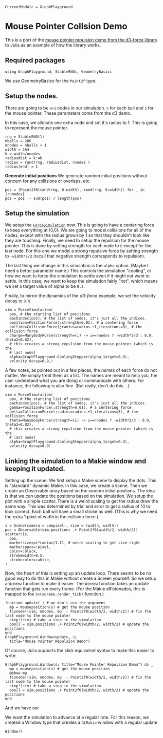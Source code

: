 ```@meta
CurrentModule = GraphPlayground
```

# Mouse Pointer Collsion Demo
This is a port of the 
[mouse pointer repulsion demo from the d3-force library](https://d3js.org/d3-force/collide) to Julia as an example of how the library works.

## Required packages
```
using GraphPlayground, StableRNGs, GeometryBasics
```
We use GeometryBasics for the `Point2f` type. 

## Setup the nodes.
There are going to be `n+1` nodes in our simulation. `n` for each ball 
and `1` for the mouse pointer.  These parameters come from the d3 demo. 

In this case, we allocate one extra node and set it's radius to 1.
This is going to represent the mouse pointer. 

```
rng = StableRNG(1)
nballs = 200
nnodes = nballs + 1
width = 564 
k = width/nnodes
radiusdist = k:4k
radius = rand(rng, radiusdist, nnodes )
radius[end] = 1
```

**Generate initial positions**
We generate random initial positions without concern for any collisions
or overlaps, etc. 
```
pos = [Point2f0(rand(rng, 0:width), rand(rng, 0:width)) for _ in 1:nnodes]
pos = pos .- sum(pos) / length(pos) 
```

## Setup the simulation
We setup the [`ForceSimulation`](@ref) now. This is going
to have a centering force to keep everything at (0,0). 
We are going to model collisions for all of the nodes, except
with the radius grown by 1 so that they shouldn't look like
they are touching. 
Finally, we need to setup the repulsion for the mouse pointer.
This is done by setting strength for each node to `0` except
for the last node. For this one we model a strong repulsive
force by setting strength to `-width*2/3` (recall that 
negative strength corresponds to repulsion). 

The last thing we change in this simulation is the 
`alpha` option. (Maybe I need a better parameter name.)
This controls the simulation "cooling",
or how we want to force the simulation to settle even if
it might not want to settle. In this case, we want to keep
the simulation fairly "hot", which means we set a target
value of alpha to be `0.3`. 

Finally, to mirror the dynamics of the _d3-force_ example, 
we set the velocity decay to `0.9`. 

```
sim = ForceSimulation(
  pos, # the starting list of positions 
  eachindex(pos); # the list of nodes, it's just all the indices. 
  position=PositionForce(;strength=0.01), # a centering force
  collide=CollisionForce(;radius=radius.+1,iterations=3), # the collision force 
  charge=ManyBodyForce(strength=(i) -> i==nnodes ? -width*2/3 : 0.0, theta2=0.82),
  # this creates a strong repulsion from the mouse pointer (which is the 
  # last node)
  alpha=GraphPlayground.CoolingStepper(alpha_target=0.3),
  velocity_decay=0.9,)
```

A few notes, as pointed out in a few places, the _names_ of each
force do not matter. We simply treat them as a list. The names
are meant to help you, the user understand what you are doing or
communicate with others. For instance, the following is also fine.
(But really, don't do this... )

```
sim = ForceSimulation(
  pos, # the starting list of positions 
  eachindex(pos); # the list of nodes, it's just all the indices. 
  gamma=PositionForce(;strength=0.01), # a centering force
  delta=CollisionForce(;radius=radius.+1,iterations=3), # the collision force 
  theta=ManyBodyForce(strength=(i) -> i==nnodes ? -width*2/3 : 0.0, theta2=0.82),
  # this creates a strong repulsion from the mouse pointer (which is the 
  # last node)
  alpha=GraphPlayground.CoolingStepper(alpha_target=0.3),
  velocity_decay=0.9)
```

## Linking the simulation to a Makie window and keeping it updated. 
Setting up the scene. We first setup a Makie scene to display the 
dots. This is "standard" dynamic Makie. In this case, we create 
a scene. Then we create an Observable array based on the 
random initial positions. The idea is that we can update
the positions based on the simulation. We setup the plot
with a simple scatter. There is a weird scaling to get
the radius draw the same way. This was determined by trial
and error to get a radius of 10 to look correct. 
Each ball will have a small stroke as well. (This is why
we need the extra 1 pixel of width in the collision force.)

```
s = Scene(camera = campixel!, size = (width, width))
pos = Observable(sim.positions .+ Point2f0(width/2, width/2))
scatter!(s, 
  pos,
  markersize=pi*radius/1.11, # weird scaling to get size right 
  markerspace=:pixel, 
  color=:black,
  strokewidth=0.5, 
  strokecolor=:white, 
)
```

Now, the heart of this is setting up an update loop. There seems
to be no good way to do this in Makie without create a Screen yourself.
So we setup a `Window` function to make it easier. The `Window` function
takes an update function that gets run every frame. (For the Makie 
afficionados, this is mapped to the `on(screen.render_tick)` function.)


```
function update(_) # we don't use the argument 
  mp = mouseposition(s) # get the mouse position
  fixnode!(sim, nnodes, mp .- Point2f0(width/2, width/2)) # fix the last node to the mouse pointer
  step!(sim) # take a step in the simulation
  pos[] = sim.positions .+ Point2f0(width/2, width/2) # update the positions
end 
GraphPlayground.Window(update, s;
  title="Mouse Pointer Repulsion Demo")
```

Of course, Julia supports the slick equivalent syntax to make this easier to write:
```
GraphPlayground.Window(s; title="Mouse Pointer Repulsion Demo") do _
  mp = mouseposition(s) # get the mouse position
  @show mp 
  fixnode!(sim, nnodes, mp .- Point2f0(width/2, width/2)) # fix the last node to the mouse pointer
  step!(sim) # take a step in the simulation
  pos[] = sim.positions .+ Point2f0(width/2, width/2) # update the positions
end 
```

And we have our 



We want the simulation to advance at a regular rate. For this reason, 
we created a Window type that creates a `GLMakie` window with a regular 
update

```
Window()


  
